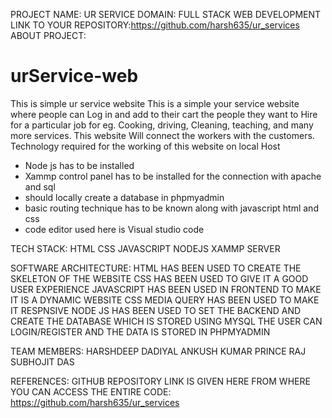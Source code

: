 PROJECT NAME: UR SERVICE
DOMAIN: FULL STACK WEB DEVELOPMENT
LINK TO YOUR REPOSITORY:https://github.com/harsh635/ur_services
ABOUT PROJECT:
# urService-web
This is simple ur service website 
This is a simple your service website where people can 
Log in and add to their cart the people they want to
Hire for a particular job for eg. Cooking, driving, 
Cleaning, teaching, and many more services. This website
Will connect the workers with the customers. 
Technology required for the working of this website on local
Host
* Node js has to be installed
* Xammp control panel has to be installed for the connection with apache and sql
* should locally create a database in phpmyadmin
* basic routing technique has to be known along with javascript html and css
* code editor used here is Visual studio code

TECH STACK:
HTML
CSS
JAVASCRIPT
NODEJS
XAMMP SERVER

SOFTWARE ARCHITECTURE:
HTML HAS BEEN USED TO CREATE THE SKELETON OF THE WEBSITE
CSS HAS BEEN USED TO GIVE IT A GOOD USER EXPERIENCE
JAVASCRIPT HAS BEEN USED IN FRONTEND TO MAKE IT IS A DYNAMIC WEBSITE
CSS MEDIA QUERY HAS BEEN USED TO MAKE IT RESPNSIVE
NODE JS HAS BEEN USED TO SET THE BACKEND AND CREATE THE DATABASE WHICH IS STORED USING MYSQL 
THE USER CAN LOGIN/REGISTER AND THE DATA IS STORED IN PHPMYADMIN

TEAM MEMBERS:
HARSHDEEP DADIYAL
ANKUSH KUMAR
PRINCE RAJ
SUBHOJIT DAS

REFERENCES:
GITHUB REPOSITORY LINK IS GIVEN HERE FROM WHERE YOU CAN ACCESS THE ENTIRE CODE:
https://github.com/harsh635/ur_services

